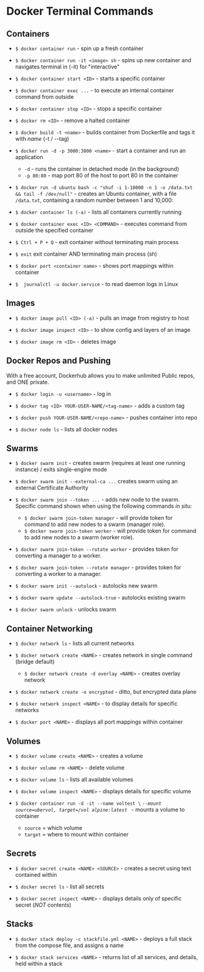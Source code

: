 # Docker Terminal Commands


## Containers
- `$ docker container run` - spin up a fresh container
- `$ docker container run -it <image> sh` - spins up new container and navigates terminal in (-it) for "interactive"
- `$ docker container start <ID>` - starts a specific container
- `$ docker container exec ...` - to execute an internal container command from outside
- `$ docker container stop <ID>` - stops a specific container
- `$ docker rm <ID>` - remove a halted container
- `$ docker build -t <name>` - builds container from Dockerfile and tags it with _name_ (-t / --tag)
- `$ docker run -d -p 3000:3000 <name>` - start a container and run an application
  - `-d` - runs the container in detached mode (in the background)
  - `-p 80:80` - map port 80 of the host to port 80 in the container


- `$ docker run -d ubuntu bash -c "shuf -i 1-10000 -n 1 -o /data.txt && tail -f /dev/null"` - creates an Ubuntu container, with a file `/data.txt`, containing a random number between 1 and 10,000:


- `$ docker container ls (-a)` - lists all containers currently running
- `$ docker container exec <ID> <COMMAND>` - executes command from outside the specified container


- `$ Ctrl + P + Q` - exit container without terminating main process
- `$ exit` exit container AND terminating main process (sh)


- `$ docker port <container name>` - shows port mappings within container


- `$  journalctl -u docker.service` - to read daemon logs in Linux


## Images
- `$ docker image pull <ID> (-a)` - pulls an image from registry to host

- `$ docker image inspect <ID>` - to show config and layers of an image
- `$ docker image rm <ID>` - deletes image


## Docker Repos and Pushing
With a free account, Dockerhub allows you to make unlimited Public repos, and ONE private.
- `$ docker login -u <username>` - log in

- `$ docker tag <ID> YOUR-USER-NAME/<tag-name>` - adds a custom tag

- `$ docker push YOUR-USER-NAME/<repo-name>` - pushes container into repo

- `$ docker node ls` - lists all docker nodes


## Swarms
- `$ docker swarm init` - creates swarm (requires at least one running instance) / exits single-engine mode

- `$ docker swarm init --external-ca ...` creates swarm using an external Certificate Authority


- `$ docker swarm join --token ...` - adds new node to the swarm. Specific command shown when using the following commands _in situ_:
  - `$ docker swarm join-token manager` - will provide token for command to add new nodes to a swarm (manager role).
  - `$ docker swarm join-token worker` - will provide token for command to add new nodes to a swarm (worker role).


- `$ docker swarm join-token --rotate worker` - provides token for converting a manager to a worker.

- `$ docker swarm join-token --rotate manager` - provides token for converting a worker to a manager.


- `$ docker swarm init --autolock` - autolocks new swarm

- `$ docker swarm update --autolock-true` - autolocks existing swarm

- `$ docker swarm unlock` - unlocks swarm


## Container Networking
- `$ docker network ls` - lists all current networks

- `$ docker network create <NAME>` - creates network in single command (bridge default)

  - `$ docker network create -d overlay <NAME>` - creates overlay network


- `$ docker network create -o encrypted` - ditto, but encrypted data plane

- `$ docker network inspect <NAME>` - to display details for specific networks

- `$ docker port <NAME>` - displays all port mappings within container


## Volumes
- `$ docker volume create <NAME>` - creates a volume

- `$ docker volume rm <NAME>` - delete volume

- `$ docker volume ls` - lists all available volumes

- `$ docker volume inspect <NAME>` - displays details for specific volume


- `$ docker container run -d -it --name voltest \` _`--mount source=ubervol, target=/vol alpine:latest `_ - mounts a volume to container
  - `source` = which volume
  - `target` = where to mount within container


## Secrets
- `$ docker secret create <NAME> <SOURCE>` - creates a secret using text contained within <SOURCE>

- `$ docker secret ls` - list all secrets

- `$ docker secret inspect <NAME>` - displays details only of specific secret (_NOT_ contents)


## Stacks
- `$ docker stack deploy -c stackfile.yml <NAME>` - deploys a full stack from the compose file, and assigns a name

- `$ docker stack services <NAME>` - returns list of all services, and details, held within a stack
